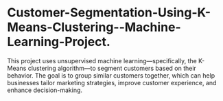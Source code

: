# Customer-Segmentation-Using-K-Means-Clustering--Machine-Learning-Project.
This project uses unsupervised machine learning—specifically, the K-Means clustering algorithm—to segment customers based on their behavior. The goal is to group similar customers together, which can help businesses tailor marketing strategies, improve customer experience, and enhance decision-making.
